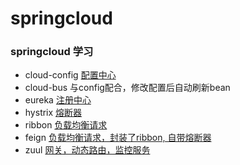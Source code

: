 # springcloud

### springcloud 学习

- cloud-config  [配置中心](https://github.com/MrYang/springcloud/tree/master/cloud-config-server)
- cloud-bus 与config配合，修改配置后自动刷新bean
- eureka  [注册中心](https://github.com/MrYang/springcloud/tree/master/cloud-eureka-server)
- hystrix [熔断器](https://github.com/MrYang/springcloud/tree/master/cloud-eureka-ribbon)
- ribbon  [负载均衡请求](https://github.com/MrYang/springcloud/tree/master/cloud-eureka-ribbon)
- feign [负载均衡请求，封装了ribbon, 自带熔断器](https://github.com/MrYang/springcloud/tree/master/cloud-eureka-feign)
- zuul [网关，动态路由，监控服务](https://github.com/MrYang/springcloud/tree/master/cloud-zuul-proxy)